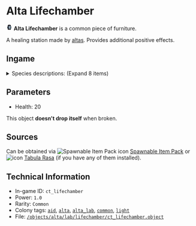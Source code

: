 # Alta Lifechamber

<img src="https://raw.githubusercontent.com/Ceterai/Enternia/main/objects/alta/lab/lifechamber/icon.png" alt="Alta Lifechamber icon" loading="lazy" height="16px" width="auto" /> **Alta Lifechamber** is a common piece of furniture.

A healing station made by [altas](https://ceterai.github.io/MyEnternia/Wiki/Tags/Alta). Provides additional positive effects.

## Ingame

<details markdown="1"><summary>Species descriptions: (Expand 8 items)</summary>

- Alta: Ah, a checkpoint! I can rest here.
- Apex: Devices like these look out of place in the middle of nowhere.
- Avian: Should I... Go inside?
- Floran: Way smaller than thorn podsss on my planet.
- Glitch: Cautious. Devices like these are not to be trusted.
- Human: Is it dangerous to go in? Well, only one way to find out!
- Hylotl: An inclosed tall capsule with semi-transparent glass. Fancy.
- Novakid: Ain't afraid of no booth I tell ya. Let's try it!

</details>

## Parameters

- Health: 20

This object **doesn't drop itself** when broken.

## Sources

Can be obtained via <img src="https://raw.githubusercontent.com/Silverfeelin/Starbound-SpawnableItemPack/master/interface/sip/iconSmall.png" alt="Spawnable Item Pack icon" width="18" height="14"/> [Spawnable Item Pack](https://steamcommunity.com/sharedfiles/filedetails/?id=733665104) or <img src="https://steamuserimages-a.akamaihd.net/ugc/263843960696222713/3EC9A7C005541F7D577EBCB8C5736B4EFC9973D6/" alt="icon" width="8" height="12"/> [Tabula Rasa](https://community.playstarbound.com/resources/the-tabula-rasa.3222/) (if you have any of them installed).

## Technical Information

- In-game ID: `ct_lifechamber`
- Power: `1.0`
- Rarity: `Common`
- Colony tags: [`aid`](https://ceterai.github.io/MyEnternia/Wiki/Tags/Aid), [`alta`](https://ceterai.github.io/MyEnternia/Wiki/Tags/Alta), [`alta_lab`](https://ceterai.github.io/MyEnternia/Wiki/Tags/AltaLab), [`common`](https://ceterai.github.io/MyEnternia/Wiki/Tags/Common), [`light`](https://ceterai.github.io/MyEnternia/Wiki/Tags/Light)
- File: [`/objects/alta/lab/lifechamber/ct_lifechamber.object`](https://github.com/Ceterai/Enternia/blob/main/objects/alta/lab/lifechamber/ct_lifechamber.object)
